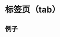 # 标签页（tab）

## 例子

<vuep  template="#tab-example"></vuep>

<script v-pre type="text/x-template" id="tab-example">
<template>
  <vue-fa-form :form-item="formItems"
               :get-form-data="getFormData"
               @submit="submit" />
</template>

<script>
export default {
  data() {
    return {
      formItems: [
        {
          key: 'nums',
          type: 'tab',
          activeName: 'base',
          items: [
            {
              type: 'multiple',
              title: '基本',
              key: 'base',
              items: [
                {
                  key: 'nickname',
                  label: '昵称',
                  type: 'text',
                  rules: [
                    {
                      required: true,
                      trigger: 'blur',
                      message: '必填'
                    }
                  ]
                },
                {
                  key: 'phone',
                  label: '电话',
                  type: 'text',
                  rules: [
                    {
                      required: true,
                      trigger: 'blur',
                      message: '必填'
                    }
                  ]
                },
                {
                  key: 'age',
                  label: '年龄',
                  type: 'text',
                  rules: [
                    {
                      required: true,
                      trigger: 'blur',
                      message: '必填'
                    }
                  ]
                },
                {
                  key: 'email',
                  label: '邮箱',
                  type: 'text',
                  rules: [
                    {
                      required: true,
                      trigger: 'blur',
                      message: '必填'
                    }
                  ]
                }
              ]
            },
            {
              type: 'multiple',
              title: '其他',
              key: 'other',
              items: [
                {
                  key: 'text1',
                  label: '文本1',
                  type: 'text',
                  rules: [
                    {
                      required: true,
                      trigger: 'blur',
                      message: '必填'
                    }
                  ]
                },
                {
                  key: 'text2',
                  label: '文本2',
                  type: 'text',
                  rules: [
                    {
                      required: true,
                      trigger: 'blur',
                      message: '必填'
                    }
                  ]
                },
                {
                  key: 'text3',
                  label: '文本3',
                  type: 'text',
                  rules: [
                    {
                      required: true,
                      trigger: 'blur',
                      message: '必填'
                    }
                  ]
                },
                {
                  key: 'text4',
                  label: '文本4',
                  type: 'text',
                  rules: [
                    {
                      required: true,
                      trigger: 'blur',
                      message: '必填'
                    }
                  ]
                }
              ]
            }
          ]
        }
      ],
      getFormData: () => ({
        nickname: '',
        phone: '',
        age: '',
        email: '',
        text1: '',
        text2: '',
        text3: '',
        text4: ''
      })
    }
  },
  methods: {
    submit(data) {
      console.log(data)
    }
  }
}
</script>

</script>




